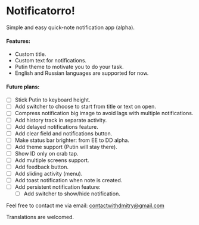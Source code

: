 # Notificatorro!
Simple and easy quick-note notification app (alpha).

#### Features:
- Custom title.
- Custom text for notifications.
- Putin theme to motivate you to do your task.
- English and Russian languages are supported for now.

#### Future plans:
- [ ] Stick Putin to keyboard height.
- [ ] Add switcher to choose to start from title or text on open.
- [ ] Compress notification big image to avoid lags with multiple notifications.
- [ ] Add history track in separate activity.
- [ ] Add delayed notifications feature.
- [ ] Add clear field and notifications button.
- [ ] Make status bar brighter: from EE to DD alpha.
- [ ] Add theme support (Putin will stay there).
- [ ] Show ID only on crab tap.
- [ ] Add multiple screens support.
- [ ] Add feedback button.
- [ ] Add sliding activity (menu).
- [ ] Add toast notification when note is created.
- [ ] Add persistent notification feature:
	- [ ] Add switcher to show/hide notification.

Feel free to contact me via email: contactwithdmitry@gmail.com

Translations are welcomed.
